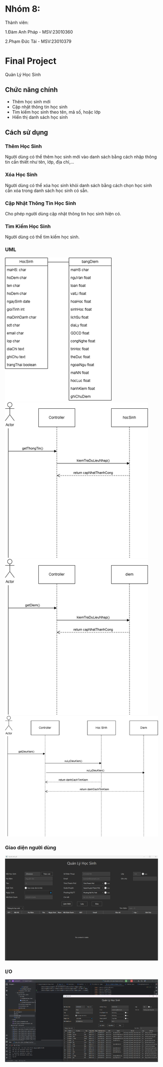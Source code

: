 # Nhóm 8:
Thành viên:

1.Đàm Anh Pháp - MSV:23010360 

2.Phạm Đức Tài - MSV:23010379


# Final Project
Quản Lý Học Sinh

## Chức năng chính
  - Thêm học sinh mới
  - Cập nhật thông tin học sinh
  - Tìm kiếm học sinh theo tên, mã số, hoặc lớp
  - Hiển thị danh sách học sinh
## Cách sử dụng

### Thêm Học Sinh

Người dùng có thể thêm học sinh mới vào danh sách bằng cách nhập thông tin cần thiết như tên, lớp, địa chỉ,...

### Xóa Học Sinh

Người dùng có thể xóa học sinh khỏi danh sách bằng cách chọn học sinh cần xóa trong danh sách học sinh có sẵn.

### Cập Nhật Thông Tin Học Sinh

Cho phép người dùng cập nhật thông tin học sinh hiện có.

### Tìm Kiếm Học Sinh

Người dùng có thể tìm kiếm học sinh.

### UML

![My Image](CuoiKyOOP/UML/QLHS.png)
<br>
![My Image](CuoiKyOOP/UML/CapNhatThongTin.png)
<br>
![My Image](CuoiKyOOP/UML/CapNhatDiem.png)
<br>
![My Image](CuoiKyOOP/UML/TimKiem.png)
### Giao diện người dùng
![My Image](CuoiKyOOP/giaodien/giaodien.png)
### I/O
![My Image](CuoiKyOOP/IO.png)
